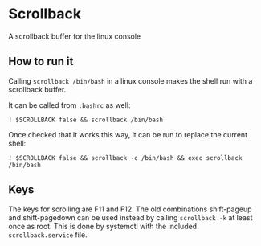 Scrollback
==========

A scrollback buffer for the linux console

How to run it
-------------

Calling ``scrollback /bin/bash`` in a linux console makes the shell run with a
scrollback buffer.

It can be called from ``.bashrc`` as well:

```
! $SCROLLBACK false && scrollback /bin/bash
```

Once checked that it works this way, it can be run to replace the current
shell:

```
! $SCROLLBACK false && scrollback -c /bin/bash && exec scrollback /bin/bash
```

Keys
----

The keys for scrolling are F11 and F12. The old combinations shift-pageup and
shift-pagedown can be used instead by calling ``scrollback -k`` at least once
as root. This is done by systemctl with the included ``scrollback.service``
file.

